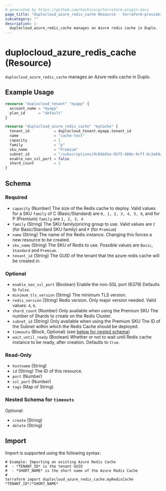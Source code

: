 ```yaml
---
# generated by https://github.com/hashicorp/terraform-plugin-docs
page_title: "duplocloud_azure_redis_cache Resource - terraform-provider-duplocloud"
subcategory: ""
description: |-
  duplocloud_azure_redis_cache manages an Azure redis cache in Duplo.
---
```


# duplocloud_azure_redis_cache (Resource)

`duplocloud_azure_redis_cache` manages an Azure redis cache in Duplo.

## Example Usage

```terraform
resource "duplocloud_tenant" "myapp" {
  account_name = "myapp"
  plan_id      = "default"
}

resource "duplocloud_azure_redis_cache" "myCache" {
  tenant_id           = duplocloud_tenant.myapp.tenant_id
  name                = "cache-test"
  capacity            = 1
  family              = "p"
  sku_name            = "Premium"
  subnet_id           = "/subscriptions/0c84b91e-95f5-409e-9cff-6c2e60affbb3/resourceGroups/duploinfra-demo/providers/Microsoft.Network/virtualNetworks/demo/subnets/duploinfra-default"
  enable_non_ssl_port = false
  shard_count         = 1
}
```

<!-- schema generated by tfplugindocs -->
## Schema

### Required

- `capacity` (Number) The size of the Redis cache to deploy. Valid values for a SKU `family` of C (Basic/Standard) are `0, 1, 2, 3, 4, 5, 6`, and for P (Premium) `family` are `1, 2, 3, 4`
- `family` (String) The SKU family/pricing group to use. Valid values are `C` (for Basic/Standard SKU family) and `P` (for `Premium`)
- `name` (String) The name of the Redis instance. Changing this forces a new resource to be created.
- `sku_name` (String) The SKU of Redis to use. Possible values are `Basic`, `Standard` and `Premium`.
- `tenant_id` (String) The GUID of the tenant that the azure redis cache will be created in.

### Optional

- `enable_non_ssl_port` (Boolean) Enable the non-SSL port (6379) Defaults to `false`.
- `minimum_tls_version` (String) The minimum TLS version.
- `redis_version` (String) Redis version. Only major version needed. Valid values: `4`, `6`.
- `shard_count` (Number) Only available when using the Premium SKU The number of Shards to create on the Redis Cluster.
- `subnet_id` (String) Only available when using the Premium SKU The ID of the Subnet within which the Redis Cache should be deployed.
- `timeouts` (Block, Optional) (see [below for nested schema](#nestedblock--timeouts))
- `wait_until_ready` (Boolean) Whether or not to wait until Redis cache instance to be ready, after creation. Defaults to `true`.

### Read-Only

- `hostname` (String)
- `id` (String) The ID of this resource.
- `port` (Number)
- `ssl_port` (Number)
- `tags` (Map of String)

<a id="nestedblock--timeouts"></a>
### Nested Schema for `timeouts`

Optional:

- `create` (String)
- `delete` (String)

## Import

Import is supported using the following syntax:

```shell
# Example: Importing an existing Azure Redis Cache
#  - *TENANT_ID* is the tenant GUID
#  - *SHORT_NAME* is the short name of the Azure Redis Cache
#
terraform import duplocloud_azure_redis_cache.myRedisCache *TENANT_ID*/*SHORT_NAME*
```
